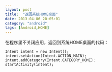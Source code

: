 ```yaml
---
layout: post
title:  "返回系统HOME桌面"
date: 2013-04-06 20:05:01
category: "android"
tags: [Android,HOME]
---
```

在程序里不关闭应用，返回到系统HOME桌面的代码：  

```
Intent intent = new Intent();
intent.setAction(Intent.ACTION_MAIN);
intent.addCategory(Intent.CATEGORY_HOME);
startActivity(intent);
```
